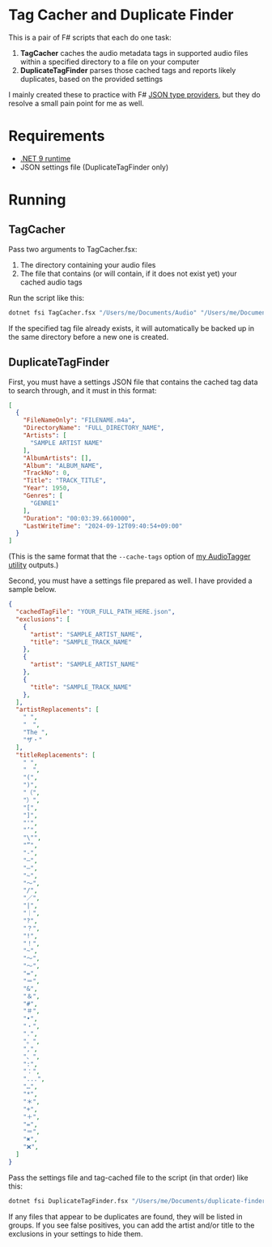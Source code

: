 # Tag Cacher and Duplicate Finder

This is a pair of F# scripts that each do one task:
1. **TagCacher** caches the audio metadata tags in supported audio files within a specified directory to a file on your computer
2. **DuplicateTagFinder** parses those cached tags and reports likely duplicates, based on the provided settings

I mainly created these to practice with F# [JSON type providers](https://fsprojects.github.io/FSharp.Data/library/JsonProvider.html), but they do resolve a small pain point for me as well.

# Requirements

- [.NET 9 runtime](https://dotnet.microsoft.com/en-us/download/dotnet/9.0)
- JSON settings file (DuplicateTagFinder only)

# Running

## TagCacher

Pass two arguments to TagCacher.fsx:
1. The directory containing your audio files
2. The file that contains (or will contain, if it does not exist yet) your cached audio tags

Run the script like this:

```sh
dotnet fsi TagCacher.fsx "/Users/me/Documents/Audio" "/Users/me/Documents/Audio/tagCache.json"
```

If the specified tag file already exists, it will automatically be backed up in the same directory before a new one is created.

## DuplicateTagFinder

First, you must have a settings JSON file that contains the cached tag data to search through, and it must in this format:

```json
[
  {
    "FileNameOnly": "FILENAME.m4a",
    "DirectoryName": "FULL_DIRECTORY_NAME",
    "Artists": [
      "SAMPLE ARTIST NAME"
    ],
    "AlbumArtists": [],
    "Album": "ALBUM_NAME",
    "TrackNo": 0,
    "Title": "TRACK_TITLE",
    "Year": 1950,
    "Genres": [
      "GENRE1"
    ],
    "Duration": "00:03:39.6610000",
    "LastWriteTime": "2024-09-12T09:40:54+09:00"
  }
]
```

(This is the same format that the `--cache-tags` option of [my AudioTagger utility](https://github.com/codeconscious/audiotagger) outputs.)

Second, you must have a settings file prepared as well. I have provided a sample below.

```json
{
  "cachedTagFile": "YOUR_FULL_PATH_HERE.json",
  "exclusions": [
    {
      "artist": "SAMPLE_ARTIST_NAME",
      "title": "SAMPLE_TRACK_NAME"
    },
    {
      "artist": "SAMPLE_ARTIST_NAME"
    },
    {
      "title": "SAMPLE_TRACK_NAME"
    },
  ],
  "artistReplacements": [
    " ",
    "　",
    "The ",
    "ザ・"
  ],
  "titleReplacements": [
    " ",
    "　",
    "(",
    ")",
    "（",
    "）",
    "[",
    "]",
    "'",
    "’",
    "\"",
    "”",
    "-",
    "–",
    "—",
    "~",
    "〜",
    "/",
    "／",
    "|",
    "｜",
    "?",
    "？",
    "!",
    "！",
    "~",
    "〜",
    "～",
    "=",
    "＝",
    "&",
    "＆",
    "#",
    "＃",
    "•",
    "・",
    ".",
    "。",
    ",",
    "、",
    ":",
    "：",
    "...",
    "…",
    "*",
    "＊",
    "+",
    "＋",
    "=",
    "＝",
    "✖︎",
    "❌",
  ]
}
```

Pass the settings file and tag-cached file to the script (in that order) like this:

```sh
dotnet fsi DuplicateTagFinder.fsx "/Users/me/Documents/duplicate-finder-settings.json" "/Users/me/Downloads/Music/library.json"
```

If any files that appear to be duplicates are found, they will be listed in groups. If you see false positives, you can add the artist and/or title to the exclusions in your settings to hide them.
